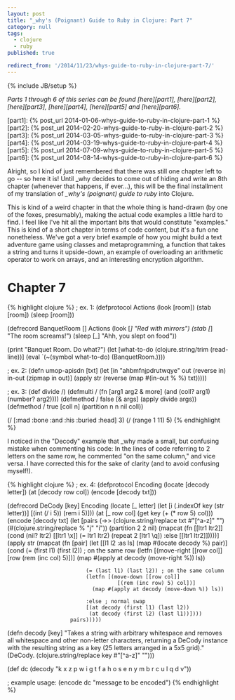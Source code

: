 ```yaml
---
layout: post
title: "_why's (Poignant) Guide to Ruby in Clojure: Part 7"
category: null
tags:
  - clojure
  - ruby
published: true

redirect_from: '/2014/11/23/whys-guide-to-ruby-in-clojure-part-7/'
---
```


{% include JB/setup %}

*Parts 1 through 6 of this series can be found [here][part1], [here][part2], [here][part3], [here][part4], [here][part5] and [here][part6].*

[part1]: {% post_url 2014-01-06-whys-guide-to-ruby-in-clojure-part-1 %}
[part2]: {% post_url 2014-02-20-whys-guide-to-ruby-in-clojure-part-2 %}
[part3]: {% post_url 2014-03-05-whys-guide-to-ruby-in-clojure-part-3 %}
[part4]: {% post_url 2014-03-19-whys-guide-to-ruby-in-clojure-part-4 %}
[part5]: {% post_url 2014-07-09-whys-guide-to-ruby-in-clojure-part-5 %}
[part6]: {% post_url 2014-08-14-whys-guide-to-ruby-in-clojure-part-6 %}

Alright, so I kind of just remembered that there was still one chapter left to go -- so here it is! Until \_why decides to come out of hiding and write an 8th chapter (whenever that happens, if ever...), this will be the final installment of my translation of *\_why's (poignant) guide to ruby* into Clojure.

This is kind of a weird chapter in that the whole thing is hand-drawn (by one of the foxes, presumably), making the actual code examples a little hard to find. I feel like I've hit all the important bits that would constitute "examples." This is kind of a short chapter in terms of code content, but it's a fun one nonetheless. We've got a very brief example of how you might build a text adventure game using classes and metaprogramming, a function that takes a string and turns it upside-down, an example of overloading an arithmetic operator to work on arrays, and an interesting encryption algorithm.

Chapter 7
=========

{% highlight clojure %}
; ex. 1:
(defprotocol Actions
  (look [room])
  (stab [room])
  (sleep [room]))

(defrecord BanquetRoom []
  Actions
    (look [_] "Red with mirrors")
    (stab [_] "The room screams!")
    (sleep [_] "Ahh, you slept on food"))

(print "Banquet Room. Do what?")
(let [what-to-do (clojure.string/trim (read-line))]
  (eval `(~(symbol what-to-do) (BanquetRoom.))))

; ex. 2:
(defn umop-apisdn [txt]
  (let [in "ahbmfnjpdrutwqye"
        out (reverse in)
        in-out (zipmap in out)]
    (apply str (reverse (map #(in-out % %) txt)))))

; ex. 3:
(def divide /)
(defmulti / (fn [arg1 arg2 & more] (and (coll? arg1) (number? arg2))))
(defmethod / false [& args] (apply divide args))
(defmethod / true [coll n] (partition n n nil coll))

(/ [:mad :bone :and :his :buried :head] 3)
(/ (range 1 11) 5)
{% endhighlight %}

I noticed in the "Decody" example that \_why made a small, but confusing mistake when commenting his code: In the lines of code referring to 2 letters on the same row, he commented "on the same column," and vice versa. I have corrected this for the sake of clarity (and to avoid confusing myself!).

{% highlight clojure %}
; ex. 4:
(defprotocol Encoding
  (locate [decody letter])
  (at [decody row col])
  (encode [decody txt]))

(defrecord DeCody [key]
  Encoding
    (locate [_ letter]
      (let [i (.indexOf key (str letter))]
        [(int (/ i 5)) (rem i 5)]))
    (at [_ row col]
      (get key (+ (* row 5) col)))
    (encode [decody txt]
      (let [pairs (->> (clojure.string/replace txt #"[^a-z]" "")
                       (#(clojure.string/replace % "j" "i"))
                       (partition 2 2 nil)
                       (mapcat (fn [[ltr1 ltr2]]
                                 (cond
                                   (nil? ltr2) [[ltr1 \x]]
                                   (= ltr1 ltr2) (repeat 2 [ltr1 \q])
                                   :else [[ltr1 ltr2]]))))]
        (apply str
               (mapcat (fn [pair]
                         (let [[l1 l2 :as ls] (map #(locate decody %) pair)]
                           (cond
                             (= (first l1) (first l2)) ; on the same row
                             (letfn [(move-right [[row col]]
                                       [row (rem (inc col) 5)])]
                               (map #(apply at decody (move-right %)) ls))

                             (= (last l1) (last l2)) ; on the same column
                             (letfn [(move-down [[row col]]
                                       [(rem (inc row) 5) col])]
                               (map #(apply at decody (move-down %)) ls))

                             :else ; normal swap
                             [(at decody (first l1) (last l2))
                              (at decody (first l2) (last l1))])))
                        pairs)))))

(defn decody [key]
  "Takes a string with arbitrary whitespace and removes all whitespace
   and other non-letter characters, returning a DeCody instance with
   the resulting string as a key (25 letters arranged in a 5x5 grid)."
  (DeCody. (clojure.string/replace key #"[^a-z]" "")))

(def dc (decody "k x z p w
                 i g t f a
                 h o s e n
                 y m b r c
                 u l q d v"))

; example usage:
(encode dc "message to be encoded")
{% endhighlight %}
